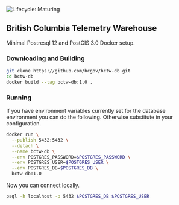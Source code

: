 ![Lifecycle: Maturing](https://img.shields.io/badge/Lifecycle-Maturing-007EC6)

## British Columbia Telemetry Warehouse

Minimal Postresql 12 and PostGIS 3.0 Docker setup.

### Downloading and Building
```bash
git clone https://github.com/bcgov/bctw-db.git
cd bctw-db
docker build --tag bctw-db:1.0 .
```

### Running
If you have environment variables currently set for the database environment you can do the following. Otherwise substitute in your configuration.
```bash
docker run \
  --publish 5432:5432 \
  --detach \
  --name bctw-db \
  --env POSTGRES_PASSWORD=$POSTGRES_PASSWORD \
  --env POSTGRES_USER=$POSTGRES_USER \
  --env POSTGRES_DB=$POSTGRES_DB \
  bctw-db:1.0
```

Now you can connect locally.
```bash
psql -h localhost -p 5432 $POSTGRES_DB $POSTGRES_USER
```
